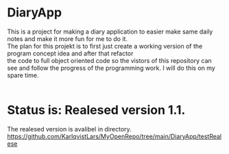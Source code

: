 # DiaryApp
This is a project for making a diary application to easier make same daily notes and make it more fun for me to do it.</br>
The plan for this projekt is to first just create a working version of the program concept idea and after that refactor </br>
the code to full object oriented code so the vistors of this repository can see and follow the progress of the programming work. 
I will do this on my spare time.</br></br>
# Status is: Realesed version 1.1.
The realesed version is avalibel in directory.</br>
https://github.com/KarlqvistLars/MyOpenRepo/tree/main/DiaryApp/testRealese
